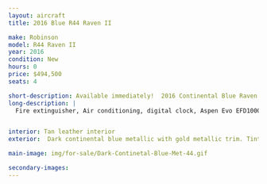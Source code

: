 ```yaml
---
layout: aircraft
title: 2016 Blue R44 Raven II

make: Robinson
model: R44 Raven II
year: 2016
condition: New
hours: 0
price: $494,500
seats: 4

short-description: Available immediately!  2016 Continental Blue Raven II
long-description: |
  Fire extinguisher, Air conditioning, digital clock, Aspen Evo EFD1000H Pro/HSI, Garmin GTR225B com radio, Pilots Avionics console Garmin GTN635 GPS/com, Kannad 406 ELT, GPS Fleet tracker - Spidertracks S5, Garmin GMA350H panel, 4 Bose headsets and interface all seats, Extra corrosion protection, External power receptacle


interior: Tan leather interior
exterior:  Dark continental blue metallic with gold metallic trim. Tinted windows.

main-image: img/for-sale/Dark-Continetal-Blue-Met-44.gif

secondary-images:
---
```

